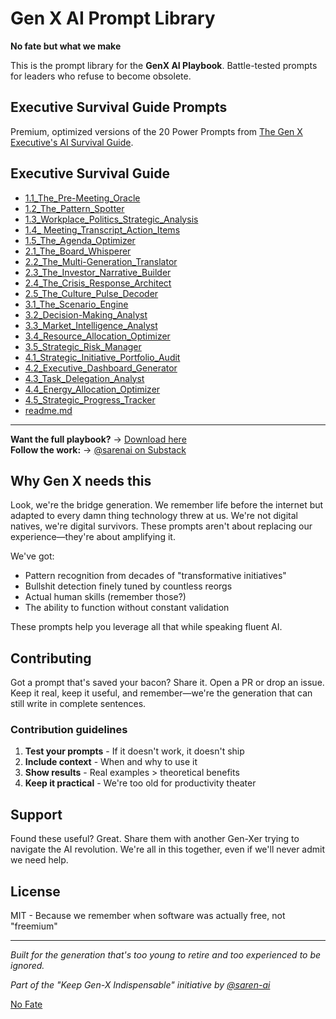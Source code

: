 # Gen X AI Prompt Library

**No fate but what we make**

This is the prompt library for the **GenX AI Playbook**. Battle-tested prompts for leaders who refuse to become obsolete.

## Executive Survival Guide Prompts

Premium, optimized versions of the 20 Power Prompts from [The Gen X Executive's AI Survival Guide](link-to-stan-store-when-live).

## Executive Survival Guide

- [1.1_The_Pre-Meeting_Oracle](https://github.com/saren-ai/genx-ai-prompts/blob/main/executive-survival-guide/1.1_The_Pre-Meeting_Oracle)
- [1.2_The_Pattern_Spotter](https://github.com/saren-ai/genx-ai-prompts/blob/main/executive-survival-guide/1.2_The_Pattern_Spotter)
- [1.3_Workplace_Politics_Strategic_Analysis](https://github.com/saren-ai/genx-ai-prompts/blob/main/executive-survival-guide/1.3_Workplace_Politics_Strategic_Analysis)
- [1.4_ Meeting_Transcript_Action_Items](https://github.com/saren-ai/genx-ai-prompts/blob/main/executive-survival-guide/1.4_%20Meeting_Transcript_Action_Items)
- [1.5_The_Agenda_Optimizer](https://github.com/saren-ai/genx-ai-prompts/blob/main/executive-survival-guide/1.5_The_Agenda_Optimizer)
- [2.1_The_Board_Whisperer](https://github.com/saren-ai/genx-ai-prompts/blob/main/executive-survival-guide/2.1_The_Board_Whisperer)
- [2.2_The_Multi-Generation_Translator](https://github.com/saren-ai/genx-ai-prompts/blob/main/executive-survival-guide/2.2_The_Multi-Generation_Translator)
- [2.3_The_Investor_Narrative_Builder](https://github.com/saren-ai/genx-ai-prompts/blob/main/executive-survival-guide/2.3_The_Investor_Narrative_Builder)
- [2.4_The_Crisis_Response_Architect](https://github.com/saren-ai/genx-ai-prompts/blob/main/executive-survival-guide/2.4_The_Crisis_Response_Architect)
- [2.5_The_Culture_Pulse_Decoder](https://github.com/saren-ai/genx-ai-prompts/blob/main/executive-survival-guide/2.5_The_Culture_Pulse_Decoder)
- [3.1_The_Scenario_Engine](https://github.com/saren-ai/genx-ai-prompts/blob/main/executive-survival-guide/3.1_The_Scenario_Engine)
- [3.2_Decision-Making_Analyst](https://github.com/saren-ai/genx-ai-prompts/blob/main/executive-survival-guide/3.2_Decision-Making_Analyst)
- [3.3_Market_Intelligence_Analyst](https://github.com/saren-ai/genx-ai-prompts/blob/main/executive-survival-guide/3.3_Market_Intelligence_Analyst)
- [3.4_Resource_Allocation_Optimizer](https://github.com/saren-ai/genx-ai-prompts/blob/main/executive-survival-guide/3.4_Resource_Allocation_Optimizer)
- [3.5_Strategic_Risk_Manager](https://github.com/saren-ai/genx-ai-prompts/blob/main/executive-survival-guide/3.5_Strategic_Risk_Manager)
- [4.1_Strategic_Initiative_Portfolio_Audit](https://github.com/saren-ai/genx-ai-prompts/blob/main/executive-survival-guide/4.1_Strategic_Initiative_Portfolio_Audit)
- [4.2_Executive_Dashboard_Generator](https://github.com/saren-ai/genx-ai-prompts/blob/main/executive-survival-guide/4.2_Executive_Dashboard_Generator)
- [4.3_Task_Delegation_Analyst](https://github.com/saren-ai/genx-ai-prompts/blob/main/executive-survival-guide/4.3_Task_Delegation_Analyst)
- [4.4_Energy_Allocation_Optimizer](https://github.com/saren-ai/genx-ai-prompts/blob/main/executive-survival-guide/4.4_Energy_Allocation_Optimizer)
- [4.5_Strategic_Progress_Tracker](https://github.com/saren-ai/genx-ai-prompts/blob/main/executive-survival-guide/4.5_Strategic_Progress_Tracker)
- [readme.md](https://github.com/saren-ai/genx-ai-prompts/blob/main/executive-survival-guide/readme.md)


---

**Want the full playbook?** → [Download here](link-to-stan-store)  
**Follow the work:** → [@sarenai on Substack](https://sarenai.substack.com)


## Why Gen X needs this

Look, we're the bridge generation. We remember life before the internet but adapted to every damn thing technology threw at us. We're not digital natives, we're digital survivors. These prompts aren't about replacing our experience—they're about amplifying it.

We've got:
* Pattern recognition from decades of "transformative initiatives"
* Bullshit detection finely tuned by countless reorgs
* Actual human skills (remember those?)
* The ability to function without constant validation

These prompts help you leverage all that while speaking fluent AI.

## Contributing

Got a prompt that's saved your bacon? Share it. Open a PR or drop an issue. Keep it real, keep it useful, and remember—we're the generation that can still write in complete sentences.

### Contribution guidelines
1. **Test your prompts** - If it doesn't work, it doesn't ship
2. **Include context** - When and why to use it
3. **Show results** - Real examples > theoretical benefits
4. **Keep it practical** - We're too old for productivity theater

## Support

Found these useful? Great. Share them with another Gen-Xer trying to navigate the AI revolution. We're all in this together, even if we'll never admit we need help.

## License

MIT - Because we remember when software was actually free, not "freemium"

---

*Built for the generation that's too young to retire and too experienced to be ignored.*

*Part of the "Keep Gen-X Indispensable" initiative by [@saren-ai](https://github.com/saren-ai)*

[No Fate](https://terminator.fandom.com/wiki/No_Fate_(quote))
